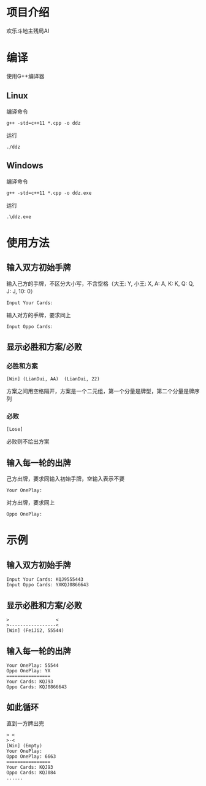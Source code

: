 # 项目介绍
欢乐斗地主残局AI

# 编译
使用G++编译器
## Linux
编译命令
```
g++ -std=c++11 *.cpp -o ddz
```
运行
```
./ddz
```
## Windows

编译命令
```
g++ -std=c++11 *.cpp -o ddz.exe
```
运行
```
.\ddz.exe
```

# 使用方法
## 输入双方初始手牌
输入己方的手牌，不区分大小写，不含空格（大王: Y, 小王: X, A: A, K: K, Q: Q, J: J, 10: 0）
```
Input Your Cards:
```
输入对方的手牌，要求同上
```
Input Oppo Cards:
```

## 显示必胜和方案/必败
### 必胜和方案
```
[Win] (LianDui, AA)  (LianDui, 22)
```
方案之间用空格隔开，方案是一个二元组，第一个分量是牌型，第二个分量是牌序列
### 必败
```
[Lose]
```
必败则不给出方案

## 输入每一轮的出牌
己方出牌，要求同输入初始手牌，空输入表示不要
```
Your OnePlay:
```
对方出牌，要求同上
```
Oppo OnePlay:
```

# 示例
## 输入双方初始手牌
```
Input Your Cards: KQJ9555443
Input Oppo Cards: YXKQJ0866643
```
## 显示必胜和方案/必败
```
>                 <
>-----------------<
[Win] (FeiJi2, 55544) 
```
## 输入每一轮的出牌
```
Your OnePlay: 55544
Oppo OnePlay: YX
================
Your Cards: KQJ93
Oppo Cards: KQJ0866643
```

## 如此循环
直到一方牌出完
```
> <
>-<
[Win] (Empty) 
Your OnePlay:    
Oppo OnePlay: 6663
================
Your Cards: KQJ93
Oppo Cards: KQJ084
......
```